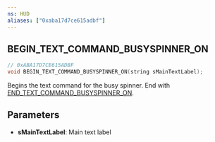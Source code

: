 ```yaml
---
ns: HUD
aliases: ["0xaba17d7ce615adbf"]
---
```

## BEGIN_TEXT_COMMAND_BUSYSPINNER_ON

```c
// 0xABA17D7CE615ADBF
void BEGIN_TEXT_COMMAND_BUSYSPINNER_ON(string sMainTextLabel);
```

Begins the text command for the busy spinner. End with [END_TEXT_COMMAND_BUSYSPINNER_ON](#_0xBD12F8228410D9B4).


## Parameters
* **sMainTextLabel**: Main text label
